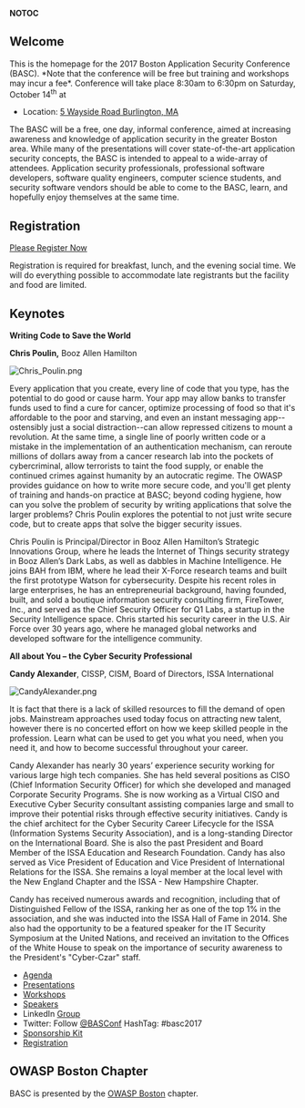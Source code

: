 __NOTOC__

## Welcome

This is the homepage for the 2017 Boston Application Security Conference
(BASC). \*Note that the conference will be free but training and
workshops may incur a fee\*. Conference will take place 8:30am to 6:30pm
on Saturday, October 14<sup>th</sup> at

  - Location: [5 Wayside Road Burlington,
    MA](https://goo.gl/maps/MErChZ3cX5B2)

The BASC will be a free, one day, informal conference, aimed at
increasing awareness and knowledge of application security in the
greater Boston area. While many of the presentations will cover
state-of-the-art application security concepts, the BASC is intended to
appeal to a wide-array of attendees. Application security professionals,
professional software developers, software quality engineers, computer
science students, and security software vendors should be able to come
to the BASC, learn, and hopefully enjoy themselves at the same time.

## Registration

[Please Register
Now](https://www.eventbrite.com/o/owasp-boston-591242931)

Registration is required for breakfast, lunch, and the evening social
time. We will do everything possible to accommodate late registrants but
the facility and food are limited.

## Keynotes

**Writing Code to Save the World**

**Chris Poulin,** Booz Allen Hamilton

![Chris_Poulin.png](Chris_Poulin.png "Chris_Poulin.png")

Every application that you create, every line of code that you type, has
the potential to do good or cause harm. Your app may allow banks to
transfer funds used to find a cure for cancer, optimize processing of
food so that it's affordable to the poor and starving, and even an
instant messaging app--ostensibly just a social distraction--can allow
repressed citizens to mount a revolution. At the same time, a single
line of poorly written code or a mistake in the implementation of an
authentication mechanism, can reroute millions of dollars away from a
cancer research lab into the pockets of cybercriminal, allow terrorists
to taint the food supply, or enable the continued crimes against
humanity by an autocratic regime. The OWASP provides guidance on how to
write more secure code, and you'll get plenty of training and hands-on
practice at BASC; beyond coding hygiene, how can you solve the problem
of security by writing applications that solve the larger problems?
Chris Poulin explores the potential to not just write secure code, but
to create apps that solve the bigger security issues.

Chris Poulin is Principal/Director in Booz Allen Hamilton’s Strategic
Innovations Group, where he leads the Internet of Things security
strategy in Booz Allen’s Dark Labs, as well as dabbles in Machine
Intelligence. He joins BAH from IBM, where he lead their X-Force
research teams and built the first prototype Watson for cybersecurity.
Despite his recent roles in large enterprises, he has an entrepreneurial
background, having founded, built, and sold a boutique information
security consulting firm, FireTower, Inc., and served as the Chief
Security Officer for Q1 Labs, a startup in the Security Intelligence
space. Chris started his security career in the U.S. Air Force over 30
years ago, where he managed global networks and developed software for
the intelligence community.

**All about You – the Cyber Security Professional**

**Candy Alexander**, CISSP, CISM, Board of Directors, ISSA International

![CandyAlexander.png](CandyAlexander.png "CandyAlexander.png")

It is fact that there is a lack of skilled resources to fill the demand
of open jobs. Mainstream approaches used today focus on attracting new
talent, however there is no concerted effort on how we keep skilled
people in the profession. Learn what can be used to get you what you
need, when you need it, and how to become successful throughout your
career.

Candy Alexander has nearly 30 years’ experience security working for
various large high tech companies. She has held several positions as
CISO (Chief Information Security Officer) for which she developed and
managed Corporate Security Programs. She is now working as a Virtual
CISO and Executive Cyber Security consultant assisting companies large
and small to improve their potential risks through effective security
initiatives. Candy is the chief architect for the Cyber Security Career
Lifecycle for the ISSA (Information Systems Security Association), and
is a long-standing Director on the International Board. She is also the
past President and Board Member of the ISSA Education and Research
Foundation. Candy has also served as Vice President of Education and
Vice President of International Relations for the ISSA. She remains a
loyal member at the local level with the New England Chapter and the
ISSA - New Hampshire Chapter. 

Candy has received numerous awards and recognition, including that of
Distinguished Fellow of the ISSA, ranking her as one of the top 1% in
the association, and she was inducted into the ISSA Hall of Fame in
2014. She also had the opportunity to be a featured speaker for the IT
Security Symposium at the United Nations, and received an invitation to
the Offices of the White House to speak on the importance of security
awareness to the President's "Cyber-Czar" staff.

  - [Agenda](2017_BASC_Agenda "wikilink")
  - [Presentations](2017_BASC_Presentations "wikilink")
  - [Workshops](2017_BASC_Workshops "wikilink")
  - [Speakers](2017_BASC_Speakers "wikilink")
  - LinkedIn
    [Group](https://www.linkedin.com/groups/Boston-Application-Security-Conference-BASC-4631647)
  - Twitter: Follow [@BASConf](http://twitter.com/#!/BASConf) HashTag:
    \#basc2017
  - [Sponsorship
    Kit](https://www.owasp.org/images/3/3b/BASCSponsorship2017.docx)
  - [Registration](https://www.eventbrite.com/o/owasp-boston-591242931)

## OWASP Boston Chapter

BASC is presented by the [OWASP
Boston](https://www.owasp.org/index.php/Boston) chapter.